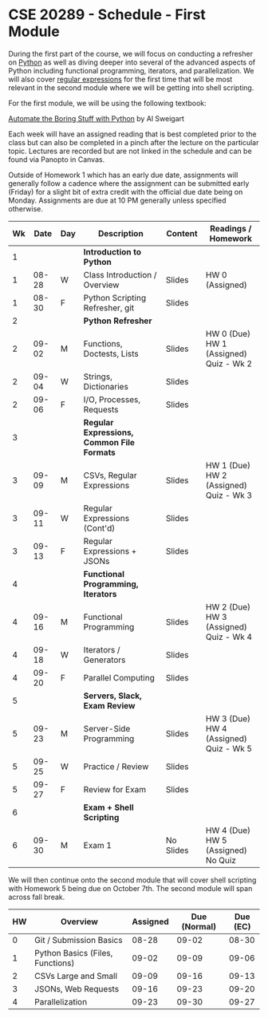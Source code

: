# CSE 20289 - Schedule - First Module

During the first part of the course, we will focus on conducting a refresher on [Python](https://developers.google.com/edu/python/introduction) as well as diving deeper into several of the advanced aspects of Python including functional programming, iterators, and parallelization.  We will also cover [regular expressions](https://coderpad.io/blog/development/the-complete-guide-to-regular-expressions-regex/) for the first time that will be most relevant in the second module where we will be getting into shell scripting.  

For the first module, we will be using the following textbook:

[Automate the Boring Stuff with Python](https://automatetheboringstuff.com) by Al Sweigart

Each week will have an assigned reading that is best completed prior to the class but can also be completed in a pinch after the lecture on the particular topic. Lectures are recorded but are not linked in the schedule and can be found via Panopto in Canvas. 

Outside of Homework 1 which has an early due date, assignments will generally follow a cadence where the assignment can be submitted early (Friday) for a slight bit of extra credit with the official due date being on Monday.  Assignments are due at 10 PM generally unless specified otherwise.

| **Wk** | **Date** | **Day** | **Description** | **Content** | **Readings / Homework** |
|---|---|---|---|---|---|
| 1 |       |   | **Introduction to Python** | | |
| 1 | 08-28 | W | Class Introduction / Overview | Slides | HW 0 (Assigned) |
| 1 | 08-30 | F | Python Scripting Refresher, git | Slides | | 
| 2 |       |   | **Python Refresher**  | | |
| 2 | 09-02 | M | Functions, Doctests, Lists | Slides | HW 0 (Due) <br> HW 1 (Assigned) <br> Quiz - Wk 2| 
| 2 | 09-04 | W | Strings, Dictionaries | Slides | | 
| 2 | 09-06 | F | I/O, Processes, Requests | Slides | | 
| 3 |       |   | **Regular Expressions, Common File Formats** | | | 
| 3 | 09-09 | M | CSVs, Regular Expressions | Slides | HW 1 (Due) <br> HW 2 (Assigned) <br> Quiz - Wk 3 | 
| 3 | 09-11 | W | Regular Expressions (Cont'd) | Slides | | 
| 3 | 09-13 | F | Regular Expressions + JSONs | Slides | | 
| 4 |       |   | **Functional Programming, Iterators** | | |
| 4 | 09-16 | M | Functional Programming | Slides | HW 2 (Due) <br> HW 3 (Assigned) <br> Quiz - Wk 4  | 
| 4 | 09-18 | W | Iterators / Generators | Slides | | 
| 4 | 09-20 | F | Parallel Computing | Slides | |
| 5 |       |   | **Servers, Slack, Exam Review** | | |
| 5 | 09-23 | M | Server-Side Programming | Slides | HW 3 (Due) <br> HW 4 (Assigned) <br> Quiz - Wk 5 | 
| 5 | 09-25 | W | Practice / Review | Slides | | 
| 5 | 09-27 | F | Review for Exam | Slides | |
| 6 |       |   | **Exam + Shell Scripting** | | |
| 6 | 09-30 | M | Exam 1 | No Slides | HW 4 (Due) <br> HW 5 (Assigned) <br> No Quiz |  

We will then continue onto the second module that will cover shell scripting with Homework 5 being due on October 7th.  The second module will span across fall break.

| **HW** | **Overview** | **Assigned** | **Due (Normal)** | **Due (EC)** |
|---|---|---|---|---|
| 0 | Git / Submission Basics | 08-28 | 09-02 | 08-30 | 
| 1 | Python Basics (Files, Functions) | 09-02 | 09-09 | 09-06 | 
| 2 | CSVs Large and Small | 09-09 | 09-16 | 09-13 | 
| 3 | JSONs, Web Requests | 09-16 | 09-23 | 09-20 | 
| 4 | Parallelization | 09-23 | 09-30 | 09-27 | 
